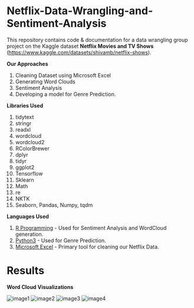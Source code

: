 # Netflix-Data-Wrangling-and-Sentiment-Analysis

This repository contains code & documentation for a data wrangling group project on the Kaggle dataset **Netflix Movies and TV Shows** (https://www.kaggle.com/datasets/shivamb/netflix-shows).

**Our Approaches**

1. Cleaning Dataset using Microsoft Excel
2. Generating Word Clouds
3. Sentiment Analysis
4. Developing a model for Genre Prediction.

**Libraries Used**

1. tidytext
2. stringr
3. readxl
4. wordcloud
5. wordcloud2
6. RColorBrewer
7. dplyr
8. tidyr
9. ggplot2
10. Tensorflow
11. Sklearn
12. Math
13. re
14. NKTK
15. Seaborn, Pandas, Numpy, tqdm

**Languages Used**

1. [R Programming](https://www.r-project.org/about.html) - Used for Sentiment Analysis and WordCloud generation.
2. [Python3](https://www.python.org/download/releases/3.0/) - Used for Genre Prediction.
3. [Microsoft Excel](https://www.microsoft.com/en-us/microsoft-365/excel) - Primary tool for cleaning our Netflix Data.


# Results

**Word Cloud Visualizations**

![image1](https://dartmouth.enterprise.slack.com/files/U01RTKWK456/F04AM3KGASE/wc3_allcomedy.png)
![image2](https://dartmouth.enterprise.slack.com/files/U01RTKWK456/F04AM0N6ZFD/wc3_alldocumentary.png)
![image3](https://dartmouth.enterprise.slack.com/files/U01RTKWK456/F04BAQA3XPA/plot_allcountries.png)
![image4](https://dartmouth.enterprise.slack.com/files/U01RTKWK456/F04AEFGFGG6/plot_allgenres.png)
